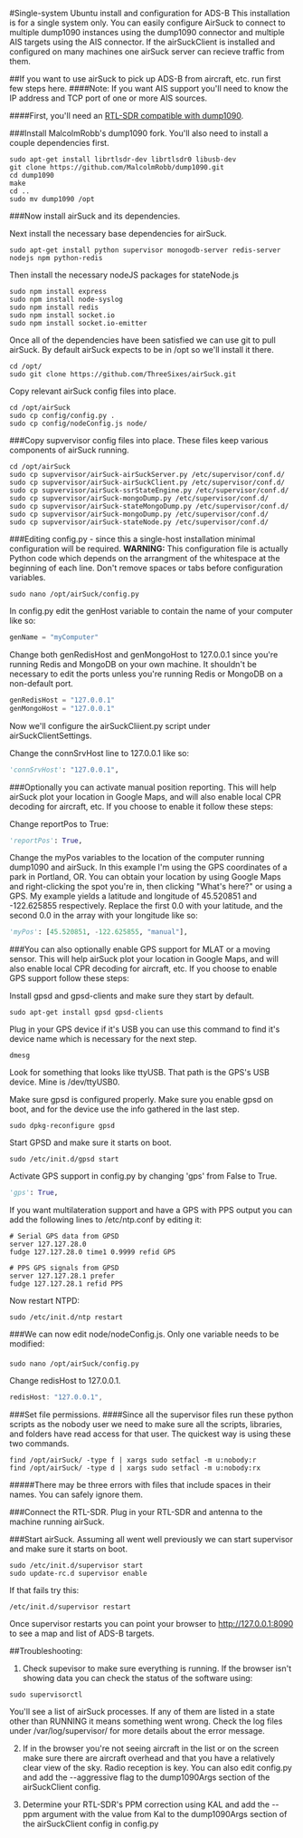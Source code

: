 #Single-system Ubuntu install and configuration for ADS-B
This installation is for a single system only. You can easily configure AirSuck to connect to multiple dump1090 instances using the dump1090 connector and multiple AIS targets using the AIS connector. If the airSuckClient is installed and configured on many machines one airSuck server can recieve traffic from them.

##If you want to use airSuck to pick up ADS-B from aircraft, etc. run first few steps here.
####Note: If you want AIS support you'll need to know the IP address and TCP port of one or more AIS sources.

####First, you'll need an [RTL-SDR compatible with dump1090](http://amzn.com/B00P2UOU72).

###Install MalcolmRobb's dump1090 fork. You'll also need to install a couple dependencies first.
```shell
sudo apt-get install librtlsdr-dev librtlsdr0 libusb-dev
git clone https://github.com/MalcolmRobb/dump1090.git
cd dump1090
make
cd ..
sudo mv dump1090 /opt
```
###Now install airSuck and its dependencies.

Next install the necessary base dependencies for airSuck.
```shell
sudo apt-get install python supervisor monogodb-server redis-server nodejs npm python-redis
```

Then install the necessary nodeJS packages for stateNode.js
```shell
sudo npm install express
sudo npm install node-syslog
sudo npm install redis
sudo npm install socket.io
sudo npm install socket.io-emitter
```
Once all of the dependencies have been satisfied we can use git to pull airSuck. By default airSuck expects to be in /opt so we'll install it there.
```shell
cd /opt/
sudo git clone https://github.com/ThreeSixes/airSuck.git
```

Copy relevant airSuck config files into place.
```shell
cd /opt/airSuck
sudo cp config/config.py .
sudo cp config/nodeConfig.js node/
```

###Copy supvervisor config files into place. These files keep various components of airSuck running.
```shell
cd /opt/airSuck
sudo cp supvervisor/airSuck-airSuckServer.py /etc/supervisor/conf.d/
sudo cp supvervisor/airSuck-airSuckClient.py /etc/supervisor/conf.d/
sudo cp supvervisor/airSuck-ssrStateEngine.py /etc/supervisor/conf.d/
sudo cp supvervisor/airSuck-mongoDump.py /etc/supervisor/conf.d/
sudo cp supvervisor/airSuck-stateMongoDump.py /etc/supervisor/conf.d/
sudo cp supvervisor/airSuck-mongoDump.py /etc/supervisor/conf.d/
sudo cp supvervisor/airSuck-stateNode.py /etc/supervisor/conf.d/
```

###Editing config.py - since this a single-host installation minimal configuration will be required.
**WARNING:** This configuration file is actually Python code which depends on the arrangment of the whitespace at the beginning of each line. Don't remove spaces or tabs before configuration variables.

```shell
sudo nano /opt/airSuck/config.py
```

In config.py edit the genHost variable to contain the name of your computer like so:
```python
genName = "myComputer"
```
Change both genRedisHost and genMongoHost to 127.0.0.1 since you're running Redis and MongoDB on your own machine. It shouldn't be necessary to edit the ports unless you're running Redis or MongoDB on a non-default port.
```python
genRedisHost = "127.0.0.1"
genMongoHost = "127.0.0.1"
```

Now we'll configure the airSuckCliient.py script under airSuckClientSettings.

Change the connSrvHost line to 127.0.0.1 like so:
```python
'connSrvHost': "127.0.0.1",
```
###Optionally you can activate manual position reporting. This will help airSuck plot your location in Google Maps, and will also enable local CPR decoding for aircraft, etc.
If you choose to enable it follow these steps:

Change reportPos to True:
```python
'reportPos': True,
```
Change the myPos variables to the location of the computer running dump1090 and airSuck.
In this example I'm using the GPS coordinates of a park in Portland, OR. You can obtain your location by using Google Maps and right-clicking the spot you're in, then clicking "What's here?" or using a GPS.
My example yields a latitude and longitude of 45.520851 and -122.625855 respectively. Replace the first 0.0 with your latitude, and the second 0.0 in the array with your longitude like so:
```python
'myPos': [45.520851, -122.625855, "manual"],
```
###You can also optionally enable GPS support for MLAT or a moving sensor. This will help airSuck plot your location in Google Maps, and will also enable local CPR decoding for aircraft, etc.
If you choose to enable GPS support follow these steps:

Install gpsd and gpsd-clients and make sure they start by default.
```shell
sudo apt-get install gpsd gpsd-clients
```

Plug in your GPS device if it's USB you can use this command to find it's device name which is necessary for the next step.
```shell
dmesg
```
Look for something that looks like ttyUSB. That path is the GPS's USB device. Mine is /dev/ttyUSB0.

Make sure gpsd is configured properly. Make sure you enable gpsd on boot, and for the device use the info gathered in the last step.
```shell
sudo dpkg-reconfigure gpsd
```

Start GPSD and make sure it starts on boot.
```shell
sudo /etc/init.d/gpsd start
```

Activate GPS support in config.py by changing 'gps' from False to True.
```python
'gps': True,
```

If you want multilateration support and have a GPS with PPS output you can add the following lines to /etc/ntp.conf by editing it:
```text
# Serial GPS data from GPSD
server 127.127.28.0
fudge 127.127.28.0 time1 0.9999 refid GPS

# PPS GPS signals from GPSD
server 127.127.28.1 prefer
fudge 127.127.28.1 refid PPS
```

Now restart NTPD:
```shell
sudo /etc/init.d/ntp restart
```

###We can now edit node/nodeConfig.js. Only one variable needs to be modified:
####
```shell
sudo nano /opt/airSuck/config.py
```

Change redisHost to 127.0.0.1.
```javascript
redisHost: "127.0.0.1",
```

###Set file permissions.
####Since all the supervisor files run these python scripts as the nobody user we need to make sure all the scripts, libraries, and folders have read access for that user. The quickest way is using these two commands.
```shell
find /opt/airSuck/ -type f | xargs sudo setfacl -m u:nobody:r
find /opt/airSuck/ -type d | xargs sudo setfacl -m u:nobody:rx
```
#####There may be three errors with files that include spaces in their names. You can safely ignore them.

###Connect the RTL-SDR.
Plug in your RTL-SDR and antenna to the machine running airSuck.

###Start airSuck.
Assuming all went well previously we can start supervisor and make sure it starts on boot.
```shell
sudo /etc/init.d/supervisor start
sudo update-rc.d supervisor enable
```
If that fails try this:
```shell
/etc/init.d/supervisor restart
```
Once supervisor restarts you can point your browser to http://127.0.0.1:8090 to see a map and list of ADS-B targets.

##Troubleshooting:

1) Check supevisor to make sure everything is running.
If the browser isn't showing data you can check the status of the software using:

```shell
sudo supervisorctl
```
You'll see a list of airSuck processes. If any of them are listed in a state other than RUNNING it means something went wrong. Check the log files under /var/log/supervisor/ for more details about the error message.

2) If in the browser you're not seeing aircraft in the list or on the screen make sure there are aircraft overhead and that you have a relatively clear view of the sky. Radio reception is key. You can also edit config.py and add the --aggressive flag to the dump1090Args section of the airSuckClient config.

3) Determine your RTL-SDR's PPM correction using KAL and add the --ppm argument with the value from Kal to the dump1090Args section of the airSuckClient config in config.py